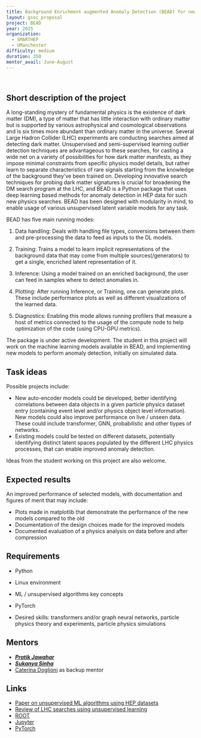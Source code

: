 ```yaml
---
title: Background Enrichment augmented Anomaly Detection (BEAD) for new physics searches at LHC
layout: gsoc_proposal
project: BEAD
year: 2025
organization:
  - SMARTHEP
  - UManchester
difficulty: medium
duration: 350
mentor_avail: June-August 
---
```

​
## Short description of the project
A long-standing mystery of fundamental physics is the existence of dark matter (DM), 
a type of matter that has little interaction with ordinary matter but is supported by 
various astrophysical and cosmological observations and is six times more abundant
than ordinary matter in the universe. 
Several Large Hadron Collider (LHC) experiments are conducting 
searches aimed at detecting dark matter.  Unsupervised and semi-supervised 
learning outlier detection techniques are advantageous to these searches, 
for casting a wide net on a variety of possibilities for how dark 
matter manifests, as they impose minimal constraints from specific physics 
model details, but rather learn to separate characteristics of rare signals 
starting from the knowledge of the background they’ve been trained on. 
Developing innovative search techniques for probing dark matter signatures 
is crucial for broadening the DM search program at the LHC, and BEAD 
is a Python package that uses deep learning based methods for anomaly detection 
in HEP data for such new physics searches. BEAD has been designed with modularity in 
mind, to enable usage of various unsupervised latent variable models for any task.

BEAD has five main running modes:

   1. Data handling: Deals with handling file types, conversions between them and 
pre-processing the data to feed as inputs to the DL models.

   2. Training: Trains a model to learn implicit representations of 
the background data that may come from multiple sources(/generators)
to get a single, encriched latent representation of it.

   3. Inference: Using a model trained on an enriched background, the user can
feed in samples where to detect anomalies in.

   4. Plotting: After running Inference, or Training, one can generate plots. 
These include performance plots as well as different visualizations of the learned data.

   5. Diagnostics: Enabling this mode allows running profilers that measure
a host of metrics connected to the usage of the compute node to
help optimization of the code (using CPU-GPU metrics).

The package is under active development. 
The student in this project will work on the machine learning models available 
in BEAD, and implementing new models to perform anomaly detection, initially on simulated data.

## Task ideas

Possible projects include:

  * New auto-encoder models could be developed, 
better identifying correlations between data objects in a given particle physics dataset entry 
(containing event level and/or physics object level information). 
New models could also improve performance on live / unseen data. 
These could include transformer, GNN, probabilistic and other tiypes of networks.
  * Existing models could be tested on different datasets, 
potentially identifying distinct latent spaces populated by the different 
LHC physics processes, that can enable improved anomaly detection.

Ideas from the student working on this project are also welcome.

## Expected results

An improved performance of selected models, with documentation and figures of merit that may include:
  * Plots made in matplotlib that demonstrate the performance of the new models compared to the old
  * Documentation of the design choices made for the improved models
  * Documented evaluation of a physics analysis on data before and after compression

## Requirements

   * Python
   * Linux environment
   * ML / unsupervised algorithms key concepts 
   * PyTorch

   * Desired skills: transformers and/or graph neural networks, particle physics theory and experiments, particle physics simulations


## Mentors
  * ***[Pratik Jawahar](mailto:pratik.jawahar@cern.ch)***
  * ***[Sukanya Sinha](mailto:sukanya.sinha@cern.ch)***
  * [Caterina Doglioni](mailto:caterina.doglioni@cern.ch) as backup mentor

## Links
  * [Paper on unsupervised ML algorithms using HEP datasets](<https://arxiv.org/abs/2105.14027>)
  * [Review of LHC searches using unsupervised learning](<https://arxiv.org/abs/2312.14190>)
  * [ROOT](<https://root.cern/>)
  * [Jupyter](<http://jupyter.org>)
  * [PyTorch](http://pytorch.org)
